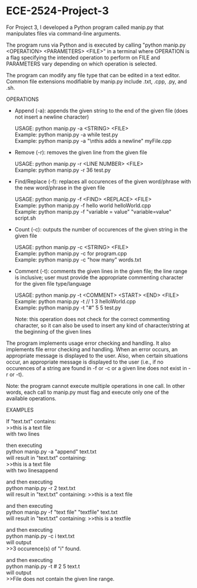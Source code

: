# ECE-2524-Project-3
For Project 3, I developed a Python program called manip.py that
manipulates files via command-line arguments.

The program runs via Python and is executed by calling
"python manip.py &lt;OPERATION> &lt;PARAMETERS> &lt;FILE>" in a terminal
where OPERATION is a flag specifying the intended operation to perform on
FILE and PARAMETERS vary depending on which operation is selected.

The program can modify any file type that can be edited in a text editor.
Common file extensions modifiable by manip.py include .txt, .cpp, .py, and .sh.

OPERATIONS

- Append (-a): appends the given string to the end of the given file (does not insert
	a newline character)
	
	USAGE: python manip.py -a &lt;STRING> &lt;FILE>  
	Example: python manip.py -a while test.py  
	Example: python manip.py -a "\nthis adds a newline" myFile.cpp  
	
- Remove (-r): removes the given line from the given file
	
	USAGE: python manip.py -r &lt;LINE NUMBER> &lt;FILE>  
	Example: python manip.py -r 36 test.py  

- Find/Replace (-f): replaces all occurences of the given word/phrase with the new word/phrase
	in the given file
	
	USAGE: python manip.py -f &lt;FIND> &lt;REPLACE> &lt;FILE>  
	Example: python manip.py -f hello world helloWorld.cpp  
	Example: python manip.py -f "variable = value" "variable=value" script.sh  
	
- Count (-c): outputs the number of occurences of the given string in the given file  

	USAGE: python manip.py -c &lt;STRING> &lt;FILE>  
	Example: python manip.py -c for program.cpp  
	Example: python manip.py -c "how many" words.txt

- Comment (-t): comments the given lines in the given file; the line range is inclusive; user must
	provide the appropriate commenting character for the given file type/language  
	
	USAGE: python manip.py -t &lt;COMMENT> &lt;START> &lt;END> &lt;FILE>  
	Example: python manip.py -t // 1 3 helloWorld.cpp  
	Example: python manip.py -t "#" 5 5 test.py  
	
	Note: this operation does not check for the correct commenting character, so it can also be used
	to insert any kind of character/string at the beginning of the given lines

The program implements usage error checking and handling. It also implements
file error checking and handling. When an error occurs, an appropriate message is displayed
to the user. Also, when certain situations occur, an appropriate message is displayed
to the user (i.e., if no occurences of a string are found in -f or -c or a given line does not
exist in -r or -t).  

Note: the program cannot execute multiple operations in one call. In other words, each
call to manip.py must flag and execute only one of the available operations.  

EXAMPLES

If "text.txt" contains:  
	>>this is a text file  
	with two lines  
	
then executing  
python manip.py -a "append" text.txt  
will result in "text.txt" containing:  
	>>this is a text file  
	with two linesappend

and then executing  
python manip.py -r 2 text.txt  
will result in "text.txt" containing:
	>>this is a text file

and then executing  
python manip.py -f "text file" "textfile" text.txt  
will result in "text.txt" containing:
	>>this is a textfile
	
and then executing  
python manip.py -c i text.txt  
will output  
	>>3 occurence(s) of "i" found.
	
and then executing  
python manip.py -t # 2 5 text.t  
will output  
	>>File does not contain the given line range.

